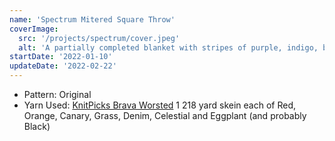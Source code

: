 ```yaml
---
name: 'Spectrum Mitered Square Throw'
coverImage: 
  src: '/projects/spectrum/cover.jpeg'
  alt: 'A partially completed blanket with stripes of purple, indigo, blue and green, and a partially completed yellow stripe. Balls of yarn in orange and red lie to the left.'
startDate: '2022-01-10'
updateDate: '2022-02-22'
---
```


- Pattern: Original
- Yarn Used: [KnitPicks Brava Worsted](https://www.knitpicks.com/yarn/brava-worsted/c/5420219) 1 218 yard skein each of Red, Orange, Canary, Grass, Denim, Celestial and Eggplant (and probably Black)
